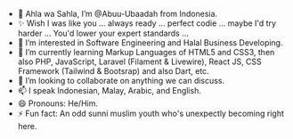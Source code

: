 - 👋 Ahla wa Sahla, I’m @Abuu-Ubaadah from Indonesia.
- ✨ Wish I was like you ... always ready ... perfect codie ... maybe I'd try harder ... You'd lower your expert standards ...
- 👀 I’m interested in Software Engineering and Halal Business Developing.
- 🌱 I’m currently learning Markup Languages of HTML5 and CSS3, then also PHP, JavaScript, Laravel (Filament & Livewire), React JS, CSS Framework (Tailwind & Bootsrap) and also Dart, etc.
- 💞️ I’m looking to collaborate on anything we can discuss.
- 📫 I speak Indonesian, Malay, Arabic, and English.
- 😄 Pronouns: He/Him. 
- ⚡ Fun fact: An odd sunni muslim youth who's unexpectly becoming right here.

<!---
Abuu-Ubaadah/Abuu-Ubaadah is a ✨ special ✨ repository because its `README.md` (this file) appears on your GitHub profile.
You can click the Preview link to take a look at your changes.
--->
